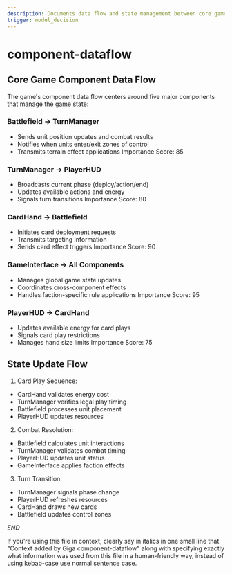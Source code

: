 ```yaml
---
description: Documents data flow and state management between core game components in the card-based strategy game
trigger: model_decision
---
```



# component-dataflow

## Core Game Component Data Flow

The game's component data flow centers around five major components that manage the game state:

### Battlefield -> TurnManager
- Sends unit position updates and combat results
- Notifies when units enter/exit zones of control
- Transmits terrain effect applications
Importance Score: 85

### TurnManager -> PlayerHUD
- Broadcasts current phase (deploy/action/end)
- Updates available actions and energy
- Signals turn transitions
Importance Score: 80

### CardHand -> Battlefield
- Initiates card deployment requests
- Transmits targeting information
- Sends card effect triggers
Importance Score: 90

### GameInterface -> All Components
- Manages global game state updates
- Coordinates cross-component effects
- Handles faction-specific rule applications
Importance Score: 95

### PlayerHUD -> CardHand
- Updates available energy for card plays
- Signals card play restrictions
- Manages hand size limits
Importance Score: 75

## State Update Flow

1. Card Play Sequence:
- CardHand validates energy cost
- TurnManager verifies legal play timing
- Battlefield processes unit placement
- PlayerHUD updates resources

2. Combat Resolution:
- Battlefield calculates unit interactions
- TurnManager validates combat timing
- PlayerHUD updates unit status
- GameInterface applies faction effects

3. Turn Transition:
- TurnManager signals phase change
- PlayerHUD refreshes resources
- CardHand draws new cards
- Battlefield updates control zones

$END$

 If you're using this file in context, clearly say in italics in one small line that "Context added by Giga component-dataflow" along with specifying exactly what information was used from this file in a human-friendly way, instead of using kebab-case use normal sentence case.